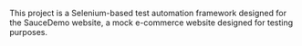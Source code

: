 This project is a Selenium-based test automation framework designed for the SauceDemo website, 
a mock e-commerce website designed for testing purposes.
